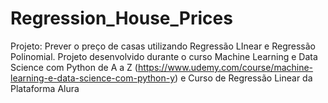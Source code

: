# Regression_House_Prices
Projeto: Prever o preço de casas utilizando Regressão LInear e Regressão Polinomial. Projeto desenvolvido durante o curso Machine Learning e Data Science com Python de A a Z (https://www.udemy.com/course/machine-learning-e-data-science-com-python-y) e Curso de Regressão Linear da Plataforma Alura
